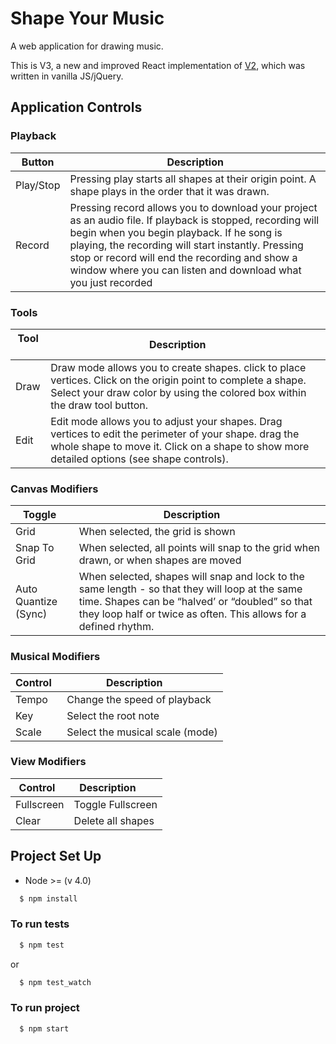 # Shape Your Music

A web application for drawing music.

This is V3, a new and improved React implementation of [V2](https://github.com/ejarzo/sym_v2), which was written in vanilla JS/jQuery.


## Application Controls

### Playback
| Button    | Description       |
| --------- | ----------------- |
| Play/Stop | Pressing play starts all shapes at their origin point. A shape plays in the order that it was drawn. |
| Record    | Pressing record allows you to download your project as an audio file. If playback is stopped, recording will begin when you begin playback. If he song is playing, the recording will start instantly. Pressing stop or record will end the recording and show a window where you can listen and download what you just recorded |

### Tools
| Tool      | Description       |
| --------- | ----------------- |
| Draw      | Draw mode allows you to create shapes. click to place vertices. Click on the origin point to complete a shape. Select your draw color by using the colored box within the draw tool button. |
| Edit      | Edit mode allows you to adjust your shapes. Drag vertices to edit the perimeter of your shape. drag the whole shape to move it. Click on a shape to show more detailed options (see shape controls). |

### Canvas Modifiers
| Toggle        | Description       |
| ------------- | ----------------- |
| Grid          | When selected, the grid is shown |
| Snap To Grid  | When selected, all points will snap to the grid when drawn, or when shapes are moved |
| Auto Quantize (Sync) | When selected, shapes will snap and lock to the same length - so that they will loop at the same time. Shapes can be “halved’ or “doubled” so that they loop half or twice as often. This allows for a defined rhythm. |

### Musical Modifiers
| Control       | Description       |
| ------------- | ----------------- |
| Tempo         | Change the speed of playback |
| Key           | Select the root note |
| Scale         | Select the musical scale (mode) |

### View Modifiers
| Control       | Description       |
| ------------- | ----------------- |
| Fullscreen    | Toggle Fullscreen |
| Clear         | Delete all shapes |

## Project Set Up

* Node >= (v 4.0)

```bash
  $ npm install
```

### To run tests

```bash
  $ npm test
```

or

```bash
  $ npm test_watch
```

### To run project

```bash
  $ npm start
```
